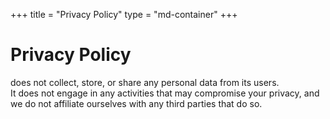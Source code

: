 +++
title = "Privacy Policy"
type = "md-container"
+++

# Privacy Policy

<span id="app-name"></span> does not collect, store, or share any personal data from its users.  
It does not engage in any activities that may compromise your privacy, and we do not affiliate ourselves with any third parties that do so.

<br style="margin-bottom: 4em;">

<script>
    // urlParams is defined in the global scope for the translation script
    const appName = urlParams.get('a')
    document.getElementById('app-name').textContent = appName == null ? "The app" : appName;
</script>
